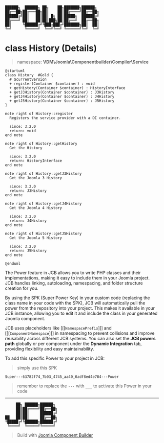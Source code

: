 ```
██████╗  ██████╗ ██╗    ██╗███████╗██████╗
██╔══██╗██╔═══██╗██║    ██║██╔════╝██╔══██╗
██████╔╝██║   ██║██║ █╗ ██║█████╗  ██████╔╝
██╔═══╝ ██║   ██║██║███╗██║██╔══╝  ██╔══██╗
██║     ╚██████╔╝╚███╔███╔╝███████╗██║  ██║
╚═╝      ╚═════╝  ╚══╝╚══╝ ╚══════╝╚═╝  ╚═╝
```
# class History (Details)
> namespace: **VDM\Joomla\Componentbuilder\Compiler\Service**

```uml
@startuml
class History  #Gold {
  # $currentVersion
  + register(Container $container) : void
  + getHistory(Container $container) : HistoryInterface
  + getJ3History(Container $container) : J3History
  + getJ4History(Container $container) : J4History
  + getJ5History(Container $container) : J5History
}

note right of History::register
  Registers the service provider with a DI container.

  since: 3.2.0
  return: void
end note

note right of History::getHistory
  Get the History

  since: 3.2.0
  return: HistoryInterface
end note

note right of History::getJ3History
  Get the Joomla 3 History

  since: 3.2.0
  return: J3History
end note

note right of History::getJ4History
  Get the Joomla 4 History

  since: 3.2.0
  return: J4History
end note

note right of History::getJ5History
  Get the Joomla 5 History

  since: 3.2.0
  return: J5History
end note
 
@enduml
```

The Power feature in JCB allows you to write PHP classes and their implementations, making it easy to include them in your Joomla project. JCB handles linking, autoloading, namespacing, and folder structure creation for you.

By using the SPK (Super Power Key) in your custom code (replacing the class name in your code with the SPK), JCB will automatically pull the power from the repository into your project. This makes it available in your JCB instance, allowing you to edit it and include the class in your generated Joomla component.

JCB uses placeholders like [[[`NamespacePrefix`]]] and [[[`ComponentNamespace`]]] in namespacing to prevent collisions and improve reusability across different JCB systems. You can also set the **JCB powers path** globally or per component under the **Dynamic Integration** tab, providing flexibility and easy maintainability.

To add this specific Power to your project in JCB:

> simply use this SPK
```
Super---63782f74_7b03_4745_aa40_0adf8ed4e704---Power
```
> remember to replace the `---` with `___` to activate this Power in your code

---
```
     ██╗ ██████╗██████╗
     ██║██╔════╝██╔══██╗
     ██║██║     ██████╔╝
██   ██║██║     ██╔══██╗
╚█████╔╝╚██████╗██████╔╝
 ╚════╝  ╚═════╝╚═════╝
```
> Build with [Joomla Component Builder](https://git.vdm.dev/joomla/Component-Builder)

